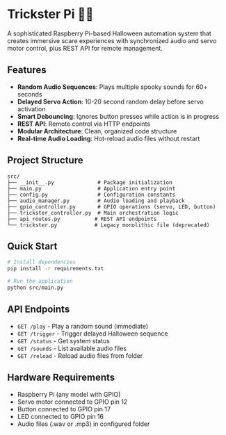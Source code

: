 # Trickster Pi 🎃👻

A sophisticated Raspberry Pi-based Halloween automation system that creates immersive scare experiences with synchronized audio and servo motor control, plus REST API for remote management.

## Features

- **Random Audio Sequences**: Plays multiple spooky sounds for 60+ seconds
- **Delayed Servo Action**: 10-20 second random delay before servo activation
- **Smart Debouncing**: Ignores button presses while action is in progress
- **REST API**: Remote control via HTTP endpoints
- **Modular Architecture**: Clean, organized code structure
- **Real-time Audio Loading**: Hot-reload audio files without restart

## Project Structure

```
src/
├── __init__.py              # Package initialization
├── main.py                  # Application entry point
├── config.py                # Configuration constants
├── audio_manager.py         # Audio loading and playback
├── gpio_controller.py       # GPIO operations (servo, LED, button)
├── trickster_controller.py  # Main orchestration logic
├── api_routes.py           # REST API endpoints
└── trickster.py            # Legacy monolithic file (deprecated)
```

## Quick Start

```bash
# Install dependencies
pip install -r requirements.txt

# Run the application
python src/main.py
```

## API Endpoints

- `GET /play` - Play a random sound (immediate)
- `GET /trigger` - Trigger delayed Halloween sequence
- `GET /status` - Get system status
- `GET /sounds` - List available audio files
- `GET /reload` - Reload audio files from folder

## Hardware Requirements

- Raspberry Pi (any model with GPIO)
- Servo motor connected to GPIO pin 12
- Button connected to GPIO pin 17
- LED connected to GPIO pin 16
- Audio files (.wav or .mp3) in configured folder
